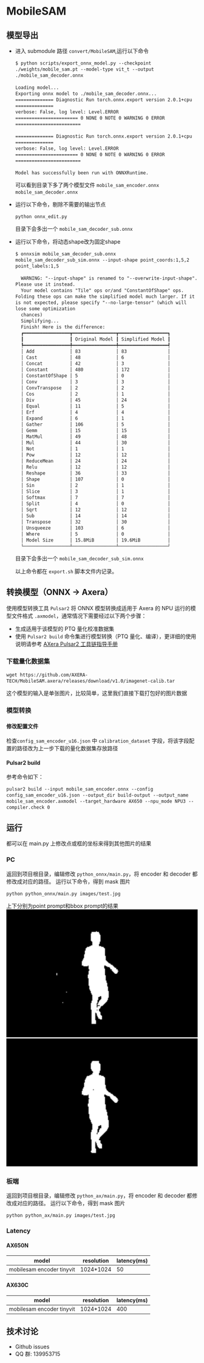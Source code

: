 # MobileSAM


## 模型导出
- 进入 submodule 路径 `convert/MobileSAM`,运行以下命令
    ```shell
    $ python scripts/export_onnx_model.py --checkpoint ./weights/mobile_sam.pt --model-type vit_t --output ./mobile_sam_decoder.onnx

    Loading model...
    Exporting onnx model to ./mobile_sam_decoder.onnx...
    ============== Diagnostic Run torch.onnx.export version 2.0.1+cpu ==============
    verbose: False, log level: Level.ERROR
    ======================= 0 NONE 0 NOTE 0 WARNING 0 ERROR ========================

    ============== Diagnostic Run torch.onnx.export version 2.0.1+cpu ==============
    verbose: False, log level: Level.ERROR
    ======================= 0 NONE 0 NOTE 0 WARNING 0 ERROR ========================

    Model has successfully been run with ONNXRuntime.
    ```
    可以看到目录下多了两个模型文件 `mobile_sam_encoder.onnx` `mobile_sam_decoder.onnx`


- 运行以下命令，剔除不需要的输出节点
  ```shell
  python onnx_edit.py 
  ```
  目录下会多出一个 `mobile_sam_decoder_sub.onnx`

- 运行以下命令，将动态shape改为固定shape
  ```
  $ onnxsim mobile_sam_decoder_sub.onnx mobile_sam_decoder_sub_sim.onnx --input-shape point_coords:1,5,2 point_labels:1,5

    WARNING: "--input-shape" is renamed to "--overwrite-input-shape". Please use it instead.
    Your model contains "Tile" ops or/and "ConstantOfShape" ops. Folding these ops can make the simplified model much larger. If it is not expected, please specify "--no-large-tensor" (which will lose some optimization 
    chances)
    Simplifying...
    Finish! Here is the difference:
    ┏━━━━━━━━━━━━━━━━━┳━━━━━━━━━━━━━━━━┳━━━━━━━━━━━━━━━━━━┓
    ┃                 ┃ Original Model ┃ Simplified Model ┃
    ┡━━━━━━━━━━━━━━━━━╇━━━━━━━━━━━━━━━━╇━━━━━━━━━━━━━━━━━━┩
    │ Add             │ 83             │ 83               │
    │ Cast            │ 48             │ 6                │
    │ Concat          │ 42             │ 3                │
    │ Constant        │ 480            │ 172              │
    │ ConstantOfShape │ 5              │ 0                │
    │ Conv            │ 3              │ 3                │
    │ ConvTranspose   │ 2              │ 2                │
    │ Cos             │ 2              │ 1                │
    │ Div             │ 45             │ 24               │
    │ Equal           │ 11             │ 5                │
    │ Erf             │ 4              │ 4                │
    │ Expand          │ 6              │ 1                │
    │ Gather          │ 106            │ 5                │
    │ Gemm            │ 15             │ 15               │
    │ MatMul          │ 49             │ 48               │
    │ Mul             │ 44             │ 30               │
    │ Not             │ 1              │ 1                │
    │ Pow             │ 12             │ 12               │
    │ ReduceMean      │ 24             │ 24               │
    │ Relu            │ 12             │ 12               │
    │ Reshape         │ 36             │ 33               │
    │ Shape           │ 107            │ 0                │
    │ Sin             │ 2              │ 1                │
    │ Slice           │ 3              │ 1                │
    │ Softmax         │ 7              │ 7                │
    │ Split           │ 4              │ 0                │
    │ Sqrt            │ 12             │ 12               │
    │ Sub             │ 14             │ 14               │
    │ Transpose       │ 32             │ 30               │
    │ Unsqueeze       │ 103            │ 6                │
    │ Where           │ 5              │ 0                │
    │ Model Size      │ 15.8MiB        │ 19.6MiB          │
    └─────────────────┴────────────────┴──────────────────┘
  ```

  目录下会多出一个 `mobile_sam_decoder_sub_sim.onnx`

  以上命令都在 `export.sh` 脚本文件内记录。

## 转换模型（ONNX -> Axera）

使用模型转换工具 `Pulsar2` 将 ONNX 模型转换成适用于 Axera 的 NPU 运行的模型文件格式 `.axmodel`，通常情况下需要经过以下两个步骤：

- 生成适用于该模型的 PTQ 量化校准数据集
- 使用 `Pulsar2 build` 命令集进行模型转换（PTQ 量化、编译），更详细的使用说明请参考 [AXera Pulsar2 工具链指导手册](https://pulsar2-docs.readthedocs.io/zh-cn/latest/index.html)

### 下载量化数据集
```
wget https://github.com/AXERA-TECH/MobileSAM.axera/releases/download/v1.0/imagenet-calib.tar
```
这个模型的输入是单张图片，比较简单，这里我们直接下载打包好的图片数据  

### 模型转换

#### 修改配置文件
 
检查`config_sam_encoder_u16.json` 中 `calibration_dataset` 字段，将该字段配置的路径改为上一步下载的量化数据集存放路径  

#### Pulsar2 build

参考命令如下：

```
pulsar2 build --input mobile_sam_encoder.onnx --config config_sam_encoder_u16.json --output_dir build-output --output_name mobile_sam_encoder.axmodel --target_hardware AX650 --npu_mode NPU3 --compiler.check 0
```

## 运行
都可以在 main.py 上修改点或框的坐标来得到其他图片的结果
### PC
返回到项目根目录，编辑修改 `python_onnx/main.py`，将 encoder 和 decoder 都修改成对应的路径。
运行以下命令，得到 mask 图片
```
python python_onnx/main.py images/test.jpg 
```
上下分别为point prompt和bbox prompt的结果
![](images/point_mask.jpg)
![](images/box_mask.jpg)

### 板端
返回到项目根目录，编辑修改 `python_ax/main.py`，将 encoder 和 decoder 都修改成对应的路径。
运行以下命令，得到 mask 图片
```
python python_ax/main.py images/test.jpg 
```

### Latency

#### AX650N

| model |resolution| latency(ms) |
|---|---|---|
|mobilesam encoder tinyvit|1024*1024|50|

#### AX630C

| model |resolution| latency(ms) |
|---|---|---|
|mobilesam encoder tinyvit|1024*1024|400|

## 技术讨论

- Github issues
- QQ 群: 139953715
